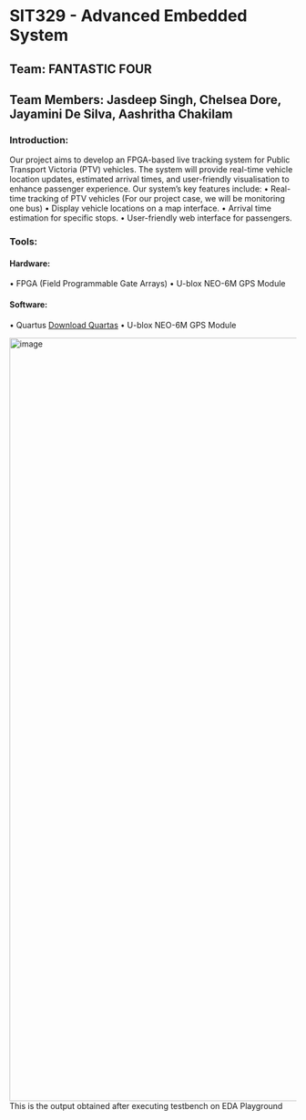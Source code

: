 # SIT329 - Advanced Embedded System
## Team: FANTASTIC FOUR 
## Team Members: Jasdeep Singh, Chelsea Dore, Jayamini De Silva, Aashritha Chakilam

### Introduction: 
Our project aims to develop an FPGA-based live tracking system for Public Transport Victoria (PTV) vehicles. The system will provide real-time vehicle location updates, estimated arrival times, and user-friendly visualisation to enhance passenger experience.
Our system’s key features include:
• Real-time tracking of PTV vehicles (For our project case, we will be monitoring one bus)
• Display vehicle locations on a map interface.
• Arrival time estimation for specific stops.
• User-friendly web interface for passengers.

### Tools:

#### Hardware:
• FPGA (Field Programmable Gate Arrays)
• U-blox NEO-6M GPS Module

#### Software:
• Quartus [Download Quartas](https://www.intel.com/content/www/us/en/support/programmable/support-resources/programming/tls-software.html)
• U-blox NEO-6M GPS Module



<img width="1339" alt="image" src="https://github.com/jassingh27/Fantastic4/assets/110685225/1ccdc6d1-1554-4d8b-9c98-334a7c65898b">
This is the output obtained after executing testbench on EDA Playground
